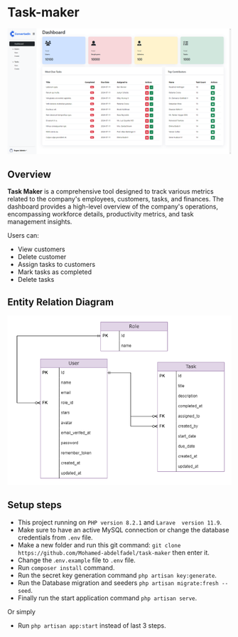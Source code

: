# Task-maker

<p>
  <img src="dashboard.png?raw=true" alt="Dashboard" width="900"/>
</p>

## Overview



**Task Maker** is a comprehensive tool designed to track various metrics related to the company's employees, customers,
tasks, and finances. The dashboard provides a high-level overview of the company's operations, encompassing workforce
details, productivity metrics, and task management insights.

Users can:

- View customers
- Delete customer
- Assign tasks to customers
- Mark tasks as completed
- Delete tasks

## Entity Relation Diagram 

<p>
  <img src="ERP.png?raw=true" alt="Dashboard" width="900"/>
</p>

## Setup steps
- This project running on ``PHP version 8.2.1`` and ``Larave  version 11.9``.
- Make sure to have an active MySQL connection or change the database credentials from ``.env`` file.
- Make a new folder and run this git command: ``git clone https://github.com/Mohamed-abdelfadel/task-maker`` then enter it.
- Change the .`env.example` file to `.env` file.
- Run ``composer install`` command.
- Run the secret key generation command ``php artisan key:generate``.
- Run the Database migration and seeders ``php artisan migrate:fresh --seed``.
- Finally run the start application command ``php artisan serve``.

Or simply 
- Run ``php artisan app:start`` instead of last 3 steps.
